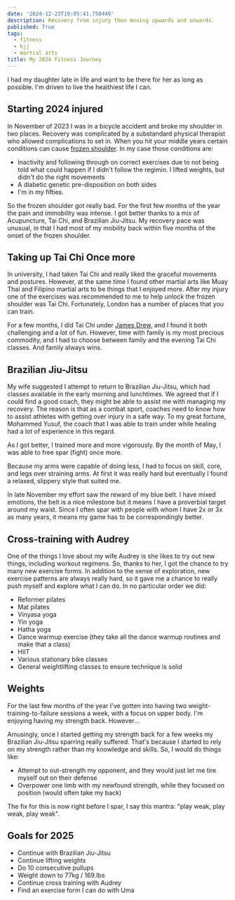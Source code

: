 ```yaml
---
date: '2024-12-23T19:05:41.758449'
description: Recovery from injury then moving upwards and onwards.
published: True
tags:
  - fitness
  - bjj
  - martial arts
title: My 2024 Fitness Journey
---
```


I had my daughter late in life and want to be there for her as long as possible. I'm driven to live the healthiest life I can.

## Starting 2024 injured

In November of 2023 I was in a bicycle accident and broke my shoulder in two places. Recovery was complicated by a substandard  physical therapist who allowed complications to set in. When you hit your middle years certain conditions can cause [frozen shoulder](https://en.wikipedia.org/wiki/Adhesive_capsulitis_of_the_shoulder). In my case those conditions are:

- Inactivity and following through on correct exercises due to not being told what could happen if I didn't follow the regimin. I lifted weights, but didn't do the right movements
- A diabetic genetic pre-disposition on both sides
- I'm in my fifties.

So the frozen shoulder got really bad. For the first few months of the year the pain and immobility was intense. I got better thanks to a mix of Acupuncture, Tai Chi, and Brazilian Jiu-Jitsu. My recovery pace was unusual, in that I had most of my mobility back within five months of the onset of the frozen shoulder.

## Taking up Tai Chi Once more

In university, I had taken Tai Chi and really liked the graceful movements and postures. However, at the same time I found other martial arts like Muay Thai and Filipino martial arts to be things that I enjoyed more. After my injury one of the exercises was recommended to me to help unlock the frozen shoulder was Tai Chi. Fortunately, London has a number of places that you can train. 

For a few months, I did Tai Chi under [James Drew](https://taiji-ap.co.uk/), and I found it both challenging and a lot of fun. However, time with family is my most precious commodity, and I had to choose between family and the evening Tai Chi classes. And family always wins.

## Brazilian Jiu-Jitsu

My wife suggested I attempt to return to Brazilian Jiu-Jitsu, which had classes available in the early morning and lunchtimes. We agreed that if I could find a good coach, they might be able to assist me with managing my recovery. The reason is that as a combat sport, coaches need to know how to assist athletes with getting over injury in a safe way. To my great fortune, Mohammed Yusuf, the coach that I was able to train under while healing had a lot of experience in this regard.

As I got better, I trained more and more vigorously. By the month of May, I was able to free spar (fight) once more. 

Because my arms were capable of doing less, I had to focus on skill, core, and legs over straining arms. At first it was really hard but eventually I found a relaxed, slippery style that suited me.

In late November my effort saw the reward of my blue belt. I have mixed emotions, the belt is a nice milestone but it means I have a proverbial target around my waist. Since I often spar with people with whom I have 2x or 3x as many years, it means my game has to be correspondingly better.

## Cross-training with Audrey

One of the things I love about my wife Audrey is she likes to try out new things, including workout regimens. So, thanks to her, I got the chance to try many new exercise forms. In addition to the sense of exploration, new exercise patterns are always really hard, so it gave me a chance to really push myself and explore what I can do.  In no particular order we did:

- Reformer pilates
- Mat pilates
- Vinyasa yoga
- Yin yoga
- Hatha yoga
- Dance warmup exercise (they take all the dance warmup routines and make that a class)
- HIIT
- Various stationary bike classes
- General weightlifting classes to ensure technique is solid

## Weights

For the last few months of the year I've gotten into having two weight-training-to-failure sessions a week, with a focus on upper body. I'm enjoying having my strength back. However...

Amusingly, once I started getting my strength back for a few weeks my Brazilian Jiu-Jitsu sparring really suffered. That's because I started to rely on my strength rather than my knowledge and skills. So, I would do things like:

- Attempt to out-strength my opponent, and they would just let me tire myself out on their defense
- Overpower one limb with my newfound strength, while they focused on position (would often take my back)

The fix for this is now right before I spar, I say this mantra: "play weak, play weak, play weak". 

## Goals for 2025

- Continue with Brazilian Jiu-Jitsu
- Continue lifting weights
- Do 10 consecutive pullups
- Weight down to 77kg / 169.lbs
- Continue cross training with Audrey
- Find an exercise form I can do with Uma